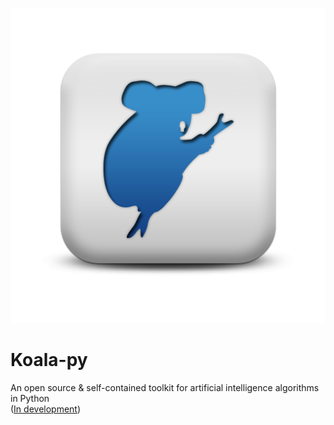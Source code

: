 <p align="center">
  <img src="./Loala-py.png">
</p>

# Koala-py

An open source & self-contained toolkit for artificial intelligence algorithms in Python <br>
([In development](./Progress_Record))

